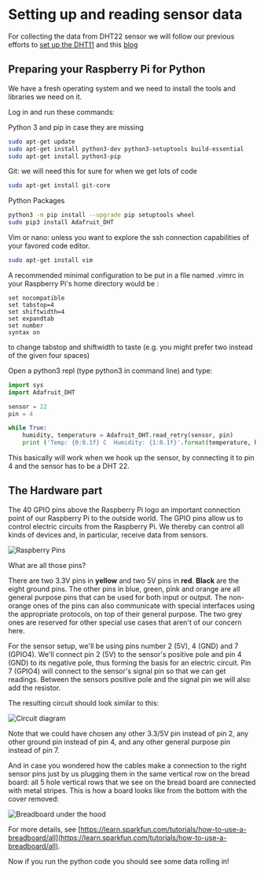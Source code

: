 # Setting up and reading sensor data

For collecting the data from DHT22 sensor we will follow our previous efforts to [set up the DHT11](https://github.com/pyladieshamburg/getting-started-raspberry-pi/blob/master/sensorsetup/reading-sensor-data-from-pi.md) and this [blog](https://pimylifeup.com/raspberry-pi-humidity-sensor-dht22/)

## Preparing your Raspberry Pi for Python

We have a fresh operating system and we need to install the tools and libraries we need on it.

Log in and run these commands:

Python 3 and pip in case they are missing

```bash
sudo apt-get update
sudo apt-get install python3-dev python3-setuptools build-essential
sudo apt-get install python3-pip
```

Git: we will need this for sure for when we get lots of code

```bash
sudo apt-get install git-core
```

Python Packages

```bash
python3 -m pip install --upgrade pip setuptools wheel
sudo pip3 install Adafruit_DHT
```

Vim or nano: unless you want to explore the ssh connection capabilities of your favored code editor.

```bash
sudo apt-get install vim
```

A recommended minimal configuration to be put in a file named .vimrc in your Raspberry Pi's home directory would be :

```
set nocompatible
set tabstop=4
set shiftwidth=4
set expandtab
set number
syntax on
```

to change tabstop and shiftwidth to taste (e.g. you might prefer two instead of the given four spaces)

Open a python3 repl (type python3 in command line) and type:

```python
import sys
import Adafruit_DHT

sensor = 22
pin = 4

while True:
    humidity, temperature = Adafruit_DHT.read_retry(sensor, pin)
    print ('Temp: {0:0.1f} C  Humidity: {1:0.1f}'.format(temperature, humidity))
```

This basically will work when we hook up the sensor, by connecting it to pin 4 and the sensor has to be a DHT 22.

## The Hardware part

The 40 GPIO pins above the Raspberry Pi logo an important connection point of our Raspberry Pi to the outside world.
The GPIO pins allow us to control electric circuits from the Raspberry Pi.
We thereby can control all kinds of devices and, in particular, receive data from sensors.

![Raspberry Pins](https://www.rs-online.com/designspark/rel-assets/dsauto/temp/uploaded/githubpin.JPG)

What are all those pins?

There are two 3.3V pins in **yellow** and two 5V pins in **red**.
**Black** are the eight ground pins.
The other pins in blue, green, pink and orange are all general purpose pins that can be used for both input or output.
The non-orange ones of the pins can also communicate with special interfaces using the appropriate protocols, on top of their general purpose.
The two grey ones are reserved for other special use cases that aren't of our concern here.

For the sensor setup, we'll be using pins number 2 (5V), 4 (GND) and 7 (GPIO4).
We'll connect pin 2 (5V) to the sensor's positive pole and pin 4 (GND) to its negative pole, thus forming the basis for an electric circuit.
Pin 7 (GPIO4) will connect to the sensor's signal pin so that we can get readings.
Between the sensors positive pole and the signal pin we will also add the resistor.

The resulting circuit should look similar to this:

![Circuit diagram](http://www.circuitbasics.com/wp-content/uploads/2015/12/How-to-Setup-the-DHT11-on-the-Raspberry-Pi-Four-pin-DHT11-Wiring-Diagram.png)

Note that we could have chosen any other 3.3/5V pin instead of pin 2, any other ground pin instead of pin 4, and any other general purpose pin instead of pin 7.

And in case you wondered how the cables make a connection to the right sensor pins just by us plugging them in the same vertical row on the bread board:
all 5 hole vertical rows that we see on the bread board are connected with metal stripes.
This is how a board looks like from the bottom with the cover removed:

![Breadboard under the hood](https://cdn.sparkfun.com/r/600-600/assets/e/7/7/e/c/5175c500ce395f5a49000004.jpg)

For more details, see [https://learn.sparkfun.com/tutorials/how-to-use-a-breadboard/all](https://learn.sparkfun.com/tutorials/how-to-use-a-breadboard/all).

Now if you run the python code you should see some data rolling in!
